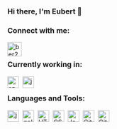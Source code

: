 ### Hi there, I'm Eubert 👋

### Connect with me:
[<img align="left" alt="ber2go" width="32px" src="https://cdn.jsdelivr.net/npm/simple-icons@v6/icons/linkedin.svg" />][linkedin]

<br />

### Currently working in:
<img align="left" alt="azure" height="26px" src="https://cdn.jsdelivr.net/gh/devicons/devicon/icons/azure/azure-original.svg" style="padding-right:5px;" />
<img align="left" alt="java" height="26px" style="padding-right:5px;" src="https://cdn.jsdelivr.net/gh/devicons/devicon/icons/java/java-original.svg" />

<br />

### Languages and Tools:
<img align="left" alt="java" height="26px" style="padding-right:5px;" src="https://cdn.jsdelivr.net/gh/devicons/devicon/icons/amazonwebservices/amazonwebservices-original.svg" />
<img align="left" alt="golang" height="26px" src="https://cdn.jsdelivr.net/gh/devicons/devicon/icons/go/go-original-wordmark.svg" style="padding-right:5px;" />
<img align="left" alt="HTML5" height="26px" src="https://cdn.jsdelivr.net/gh/devicons/devicon/icons/html5/html5-original.svg" style="padding-right:5px;" />
<img align="left" alt="CSS3" height="26px" src="https://cdn.jsdelivr.net/gh/devicons/devicon/icons/css3/css3-original.svg" style="padding-right:5px;" />
<img align="left" alt="JavaScript" height="26px" src="https://cdn.jsdelivr.net/gh/devicons/devicon/icons/javascript/javascript-original.svg" style="padding-right:5px;" />
<img align="left" alt="Git" height="26px" src="https://cdn.jsdelivr.net/gh/devicons/devicon/icons/git/git-original.svg" style="padding-right:5px;" />
<img align="left" alt="GitHub" height="26px" src="https://user-images.githubusercontent.com/3369400/139447912-e0f43f33-6d9f-45f8-be46-2df5bbc91289.png" style="padding-right:5px;" />


[linkedin]: https://www.linkedin.com/in/eubertgo
<!--
**ber2go/ber2go** is a ✨ _special_ ✨ repository because its `README.md` (this file) appears on your GitHub profile.

Here are some ideas to get you started:

- 🔭 I’m currently working on ...
- 🌱 I’m currently learning ...
- 👯 I’m looking to collaborate on ...
- 🤔 I’m looking for help with ...
- 💬 Ask me about ...
- 📫 How to reach me: ...
- 😄 Pronouns: ...
- ⚡ Fun fact: ...
-->
